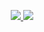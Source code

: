 <p align="center">
  <a href="https://twitter.com/ImPyKestrel">
  <img src="https://img.shields.io/badge/-Twitter-blue?style=for-the-badge" />
  </a>
  
  <a href="https://pykestrel.medium.com/">
  <img src="https://img.shields.io/badge/-Medium-black?style=for-the-badge" />
  </a>
</p>
